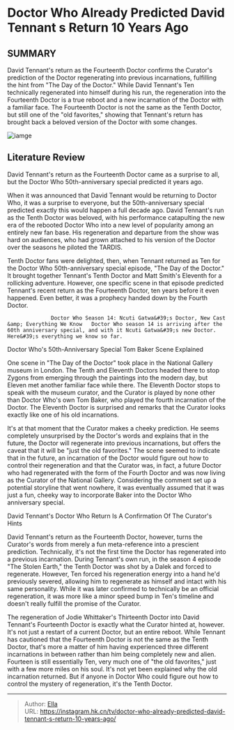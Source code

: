 # Doctor Who Already Predicted David Tennant s Return 10 Years Ago


## SUMMARY 



  David Tennant&#39;s return as the Fourteenth Doctor confirms the Curator&#39;s prediction of the Doctor regenerating into previous incarnations, fulfilling the hint from &#34;The Day of the Doctor.&#34;   While David Tennant&#39;s Ten technically regenerated into himself during his run, the regeneration into the Fourteenth Doctor is a true reboot and a new incarnation of the Doctor with a familiar face.   The Fourteenth Doctor is not the same as the Tenth Doctor, but still one of the &#34;old favorites,&#34; showing that Tennant&#39;s return has brought back a beloved version of the Doctor with some changes.  

![iamge](https://static1.srcdn.com/wordpress/wp-content/uploads/2023/09/img_6575.jpg)

## Literature Review
David Tennant&#39;s return as the Fourteenth Doctor came as a surprise to all, but the Doctor Who 50th-anniversary special predicted it years ago.




When it was announced that David Tennant would be returning to Doctor Who, it was a surprise to everyone, but the 50th-anniversary special predicted exactly this would happen a full decade ago. David Tennant&#39;s run as the Tenth Doctor was beloved, with his performance catapulting the new era of the rebooted Doctor Who into a new level of popularity among an entirely new fan base. His regeneration and departure from the show was hard on audiences, who had grown attached to his version of the Doctor over the seasons he piloted the TARDIS.




Tenth Doctor fans were delighted, then, when Tennant returned as Ten for the Doctor Who 50th-anniversary special episode, &#34;The Day of the Doctor.&#34; It brought together Tennant&#39;s Tenth Doctor and Matt Smith&#39;s Eleventh for a rollicking adventure. However, one specific scene in that episode predicted Tennant&#39;s recent return as the Fourteenth Doctor, ten years before it even happened. Even better, it was a prophecy handed down by the Fourth Doctor.

                  Doctor Who Season 14: Ncuti Gatwa&#39;s Doctor, New Cast &amp; Everything We Know   Doctor Who season 14 is arriving after the 60th anniversary special, and with it Ncuti Gatwa&#39;s new Doctor. Here&#39;s everything we know so far.    


 Doctor Who&#39;s 50th-Anniversary Special Tom Baker Scene Explained 
          

One scene in &#34;The Day of the Doctor&#34; took place in the National Gallery museum in London. The Tenth and Eleventh Doctors headed there to stop Zygons from emerging through the paintings into the modern day, but Eleven met another familiar face while there. The Eleventh Doctor stops to speak with the museum curator, and the Curator is played by none other than Doctor Who&#39;s own Tom Baker, who played the fourth incarnation of the Doctor. The Eleventh Doctor is surprised and remarks that the Curator looks exactly like one of his old incarnations.





 

It&#39;s at that moment that the Curator makes a cheeky prediction. He seems completely unsurprised by the Doctor&#39;s words and explains that in the future, the Doctor will regenerate into previous incarnations, but offers the caveat that it will be &#34;just the old favorites.&#34; The scene seemed to indicate that in the future, an incarnation of the Doctor would figure out how to control their regeneration and that the Curator was, in fact, a future Doctor who had regenerated with the form of the Fourth Doctor and was now living as the Curator of the National Gallery. Considering the comment set up a potential storyline that went nowhere, it was eventually assumed that it was just a fun, cheeky way to incorporate Baker into the Doctor Who anniversary special.






 David Tennant&#39;s Doctor Who Return Is A Confirmation Of The Curator&#39;s Hints 
          

David Tennant&#39;s return as the Fourteenth Doctor, however, turns the Curator&#39;s words from merely a fun meta-reference into a prescient prediction. Technically, it&#39;s not the first time the Doctor has regenerated into a previous incarnation. During Tennant&#39;s own run, in the season 4 episode &#34;The Stolen Earth,&#34; the Tenth Doctor was shot by a Dalek and forced to regenerate. However, Ten forced his regeneration energy into a hand he&#39;d previously severed, allowing him to regenerate as himself and intact with his same personality. While it was later confirmed to technically be an official regeneration, it was more like a minor speed bump in Ten&#39;s timeline and doesn&#39;t really fulfill the promise of the Curator.

The regeneration of Jodie Whittaker&#39;s Thirteenth Doctor into David Tennant&#39;s Fourteenth Doctor is exactly what the Curator hinted at, however. It&#39;s not just a restart of a current Doctor, but an entire reboot. While Tennant has cautioned that the Fourteenth Doctor is not the same as the Tenth Doctor, that&#39;s more a matter of him having experienced three different incarnations in between rather than him being completely new and alien. Fourteen is still essentially Ten, very much one of &#34;the old favorites,&#34; just with a few more miles on his soul. It&#39;s not yet been explained why the old incarnation returned. But if anyone in Doctor Who could figure out how to control the mystery of regeneration, it&#39;s the Tenth Doctor.






---

> Author: [Ella](https://instagram.hk.cn/)  
> URL: https://instagram.hk.cn/tv/doctor-who-already-predicted-david-tennant-s-return-10-years-ago/  

